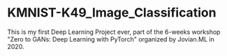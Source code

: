 # KMNIST-K49_Image_Classification
This is my first Deep Learning Project ever, part of the 6-weeks workshop "Zero to GANs: Deep Learning with PyTorch" organized by Jovian.ML in 2020.
